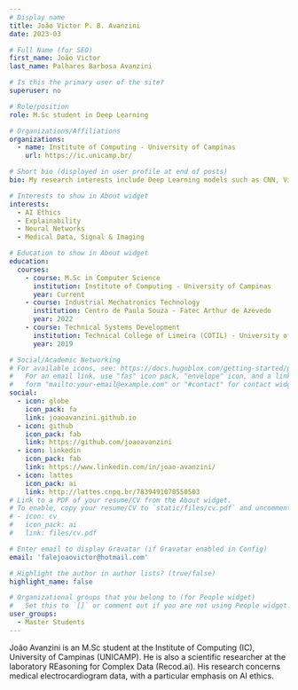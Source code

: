 ```yaml
---
# Display name
title: João Victor P. B. Avanzini
date: 2023-03

# Full Name (for SEO)
first_name: João Victor
last_name: Palhares Barbosa Avanzini

# Is this the primary user of the site?
superuser: no

# Role/position
role: M.Sc student in Deep Learning

# Organizations/Affiliations
organizations:
  - name: Institute of Computing - University of Campinas
    url: https://ic.unicamp.br/

# Short bio (displayed in user profile at end of posts)
bio: My research interests include Deep Learning models such as CNN, ViT, LSTM, GRU, RNN, GANs, AE, and others, particularly for applications in medical data. I am also interested in cognitive computer solutions, robotics, IoT, and AGVs.

# Interests to show in About widget
interests:
  - AI Ethics
  - Explainability
  - Neural Networks
  - Medical Data, Signal & Imaging

# Education to show in About widget
education:
  courses:
    - course: M.Sc in Computer Science
      institution: Institute of Computing - University of Campinas
      year: Current
    - course: Industrial Mechatronics Technology
      institution: Centro de Paula Souza - Fatec Arthur de Azevedo
      year: 2022
    - course: Technical Systems Development
      institution: Technical College of Limeira (COTIL) - University of Campinas
      year: 2019

# Social/Academic Networking
# For available icons, see: https://docs.hugoblox.com/getting-started/page-builder/#icons
#   For an email link, use "fas" icon pack, "envelope" icon, and a link in the
#   form "mailto:your-email@example.com" or "#contact" for contact widget.
social:
  - icon: globe
    icon_pack: fa
    link: joaoavanzini.github.io
  - icon: github
    icon_pack: fab
    link: https://github.com/joaoavanzini
  - icon: linkedin
    icon_pack: fab
    link: https://www.linkedin.com/in/joao-avanzini/
  - icon: lattes
    icon_pack: ai
    link: http://lattes.cnpq.br/7839491070550503
# Link to a PDF of your resume/CV from the About widget.
# To enable, copy your resume/CV to `static/files/cv.pdf` and uncomment the lines below.
# - icon: cv
#   icon_pack: ai
#   link: files/cv.pdf

# Enter email to display Gravatar (if Gravatar enabled in Config)
email: 'falejoaovictor@hotmail.com'

# Highlight the author in author lists? (true/false)
highlight_name: false

# Organizational groups that you belong to (for People widget)
#   Set this to `[]` or comment out if you are not using People widget.
user_groups:
  - Master Students
---
```


João Avanzini is an M.Sc student at the Institute of Computing (IC), University of Campinas (UNICAMP). He is also a scientific researcher at the laboratory REasoning for Complex Data (Recod.ai). His research concerns medical electrocardiogram data, with a particular emphasis on AI ethics.
